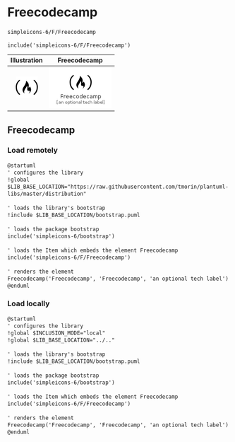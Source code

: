 # Freecodecamp


```text
simpleicons-6/F/Freecodecamp
```

```text
include('simpleicons-6/F/Freecodecamp')
```



| Illustration | Freecodecamp |
| :---: | :---: |
| ![illustration for Illustration](../../simpleicons-6/F/Freecodecamp.png) | ![illustration for Freecodecamp](../../simpleicons-6/F/Freecodecamp.Local.png) |




## Freecodecamp

### Load remotely
```plantuml
@startuml
' configures the library
!global $LIB_BASE_LOCATION="https://raw.githubusercontent.com/tmorin/plantuml-libs/master/distribution"

' loads the library's bootstrap
!include $LIB_BASE_LOCATION/bootstrap.puml

' loads the package bootstrap
include('simpleicons-6/bootstrap')

' loads the Item which embeds the element Freecodecamp
include('simpleicons-6/F/Freecodecamp')

' renders the element
Freecodecamp('Freecodecamp', 'Freecodecamp', 'an optional tech label')
@enduml
```

### Load locally
```plantuml
@startuml
' configures the library
!global $INCLUSION_MODE="local"
!global $LIB_BASE_LOCATION="../.."

' loads the library's bootstrap
!include $LIB_BASE_LOCATION/bootstrap.puml

' loads the package bootstrap
include('simpleicons-6/bootstrap')

' loads the Item which embeds the element Freecodecamp
include('simpleicons-6/F/Freecodecamp')

' renders the element
Freecodecamp('Freecodecamp', 'Freecodecamp', 'an optional tech label')
@enduml
```

